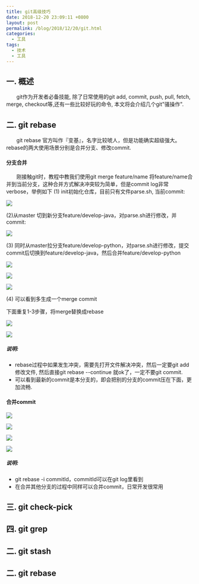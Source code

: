 ```yaml
---
title: git高级技巧
date: 2018-12-20 23:09:11 +0800
layout: post
permalink: /blog/2018/12/20/git.html
categories:
  - 工具
tags:
  - 技术
  - 工具
---
```

## 一. 概述
&nbsp; &nbsp; &nbsp; &nbsp;git作为开发者必备技能, 除了日常使用的git add, commit, push, pull, fetch, merge, checkout等,还有一些比较好玩的命令, 本文将会介绍几个git"骚操作".
## 二. git rebase
&nbsp; &nbsp; &nbsp; &nbsp;git rebase 官方叫作『变基』，名字比较唬人，但是功能确实超级强大。rebase的两大使用场景分别是合并分支、修改commit.
#### 分支合并
&nbsp; &nbsp; &nbsp; &nbsp;刚接触git时，教程中教我们使用git merge feature/name 将feature/name合并到当前分支，这种合并方式解决冲突较为简单，但是commit log非常verbose，举例如下
(1) init初始化仓库，目前只有文件parse.sh, 当前commit:  

![](/images/git/init.png)

(2)从master 切到新分支feature/develop-java，对parse.sh进行修改，并commit:

![](/images/git/java.png)

(3) 同时从master拉分支feature/develop-python，对parse.sh进行修改，提交commit后切换到feature/develop-java，然后合并feature/develop-python

![](/images/git/python.png)

![](/images/git/conflict.png)

![](/images/git/merge.png)

(4) 可以看到多生成一个merge commit

 下面重复1-3步骤，将merge替换成rebase  
 
 ![](/images/git/reset.png)  
 
 ![](/images/git/rebase.png)
 
##### 说明: 
 
 - rebase过程中如果发生冲突，需要先打开文件解决冲突，然后一定要git add 修改文件, 然后直接git rebase --continue 就ok了，一定不要git commit.
 - 可以看到最新的commit是本分支的，即会把别的分支的commit压在下面，更加流畅.

#### 合并commit

 ![](/images/git/mult.png)  
 
 ![](/images/git/beforeComb.png)  
 
 ![](/images/git/combing.png)  
 
 ![](/images/git/rebaseRes.png)  
 
##### 说明:
- git rebase -i commitId，commitId可以在git log里看到
- 在合并其他分支的过程中同样可以合并commit，日常开发很常用
 
 
## 三. git check-pick
 
## 四. git grep

## 二. git stash

## 二. git rebase 


